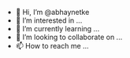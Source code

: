 - 👋 Hi, I’m @abhaynetke
- 👀 I’m interested in ...
- 🌱 I’m currently learning ...
- 💞️ I’m looking to collaborate on ...
- 📫 How to reach me ...

<!---
abhaynetke/abhaynetke is a ✨ special ✨ repository because its `README.md` (this file) appears on your GitHub profile.
You can click the Preview link to take a look at your changes.
--->
